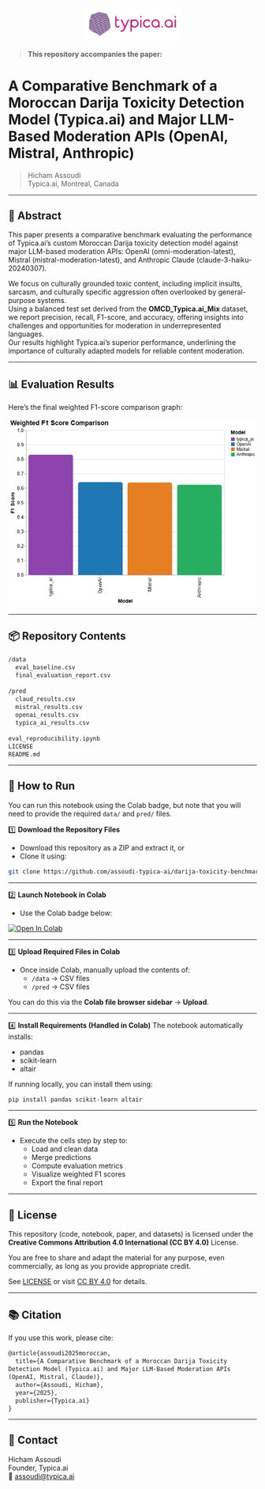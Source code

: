 <p align="center">
  <img src="https://raw.githubusercontent.com/assoudi-typica-ai/darija-toxicity-benchmark/main/typicaai_logo.png" alt="Typica.ai Logo" width="200"/>
</p>

> **This repository accompanies the paper:**

# A Comparative Benchmark of a Moroccan Darija Toxicity Detection Model (Typica.ai) and Major LLM-Based Moderation APIs (OpenAI, Mistral, Anthropic)
> Hicham Assoudi  
> Typica.ai, Montreal, Canada
---

## 📄 Abstract
This paper presents a comparative benchmark evaluating the performance of Typica.ai’s custom Moroccan Darija toxicity detection model against major LLM-based moderation APIs: OpenAI (omni-moderation-latest), Mistral (mistral-moderation-latest), and Anthropic Claude (claude-3-haiku-20240307).

We focus on culturally grounded toxic content, including implicit insults, sarcasm, and culturally specific aggression often overlooked by general-purpose systems.  
Using a balanced test set derived from the **OMCD_Typica.ai_Mix** dataset, we report precision, recall, F1-score, and accuracy, offering insights into challenges and opportunities for moderation in underrepresented languages.  
Our results highlight Typica.ai’s superior performance, underlining the importance of culturally adapted models for reliable content moderation.

---

## 📊 Evaluation Results

Here’s the final weighted F1-score comparison graph:

<p align="center">
  <img src="https://raw.githubusercontent.com/assoudi-typica-ai/darija-toxicity-benchmark/main/eval_visualization.png" alt="Evaluation Visualization" width="600"/>
</p>

---

## 📦 Repository Contents

```
/data
  eval_baseline.csv
  final_evaluation_report.csv

/pred
  claud_results.csv
  mistral_results.csv
  openai_results.csv
  typica_ai_results.csv

eval_reproducibility.ipynb
LICENSE
README.md
```

---

## 🚀 How to Run

You can run this notebook using the Colab badge, but note that you will need to provide the required `data/` and `pred/` files.

1️⃣ **Download the Repository Files**  
- Download this repository as a ZIP and extract it, or  
- Clone it using:
```bash
git clone https://github.com/assoudi-typica-ai/darija-toxicity-benchmark.git
```

---

2️⃣ **Launch Notebook in Colab**
- Use the Colab badge below:

[![Open In Colab](https://colab.research.google.com/assets/colab-badge.svg)](https://colab.research.google.com/github/assoudi-typica-ai/darija-toxicity-benchmark/blob/main/eval_reproducibility.ipynb)

---

3️⃣ **Upload Required Files in Colab**
- Once inside Colab, manually upload the contents of:
  - `/data` → CSV files  
  - `/pred` → CSV files

You can do this via the **Colab file browser sidebar** → **Upload**.

---

4️⃣ **Install Requirements (Handled in Colab)**
The notebook automatically installs:
- pandas
- scikit-learn
- altair

If running locally, you can install them using:
```bash
pip install pandas scikit-learn altair
```

---

5️⃣ **Run the Notebook**
- Execute the cells step by step to:
  - Load and clean data
  - Merge predictions
  - Compute evaluation metrics
  - Visualize weighted F1 scores
  - Export the final report
    
---

## 📜 License

This repository (code, notebook, paper, and datasets) is licensed under the **Creative Commons Attribution 4.0 International (CC BY 4.0)** License.

You are free to share and adapt the material for any purpose, even commercially, as long as you provide appropriate credit.

See [LICENSE](LICENSE) or visit [CC BY 4.0](https://creativecommons.org/licenses/by/4.0/) for details.

---

## 📚 Citation

If you use this work, please cite:

```
@article{assoudi2025moroccan,
  title={A Comparative Benchmark of a Moroccan Darija Toxicity Detection Model (Typica.ai) and Major LLM-Based Moderation APIs (OpenAI, Mistral, Claude)},
  author={Assoudi, Hicham},
  year={2025},
  publisher={Typica.ai}
}
```

---

## 💬 Contact

Hicham Assoudi  
Founder, Typica.ai  
📧 [assoudi@typica.ai](mailto:assoudi@typica.ai)
